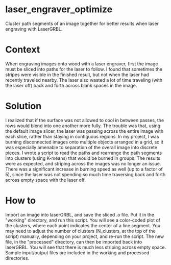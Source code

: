 # laser_engraver_optimize
Cluster path segments of an image together for better results when laser engraving with LaserGRBL.

# Context
When engraving images onto wood with a laser engraver, first the image must be sliced into paths for the laser to follow.  I found that sometimes the stripes were visible in the finished result, but not when the laser had recently traveled nearby.  The laser also wasted a lot of time traveling (with the laser off) back and forth across blank spaces in the image.

# Solution
I realized that if the surface was not allowed to cool in between passes, the rows would blend into one another more fully.  The trouble was that, using the default image slicer, the laser was passing across the entire image with each slice, rather than staying in contiguous regions.  In my project, I was burning disconnected images onto multiple objects arranged in a grid, so it was especially amenable to separation of the overall image into discrete pieces.
I wrote a script to read the paths and rearrange the path segments into clusters (using K-means) that would be burned in groups.  The results were as expected, and striping across the images was no longer an issue.  There was a significant increase in burning speed as well (up to a factor of 5), since the laser was not spending so much time traversing back and forth across empty space with the laser off.

# How to
Import an image into laserGRBL, and save the sliced .o file.  Put it in the "working" directory, and run this script.  You will see a color-coded plot of the clusters, where each point indicates the center of a line segment.  You may need to adjust the number of clusters (N_clusters, at the top of the script) manually, depending on your project, and re-run the script.  The new file, in the "processed" directory, can then be imported back into laserGRBL.  You will see that there is much less striping across empty space.  
Sample input/output files are included in the working and processed directories.
